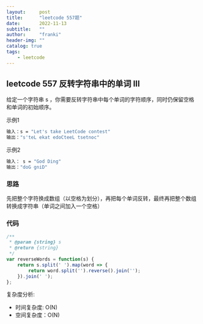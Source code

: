 ```yaml
---
layout:     post
title:      "leetcode 557题"
date:       2022-11-13
subtitle:   ""
author:     "franki"
header-img: ""
catalog: true
tags:
    - leetcode
---
```


## leetcode 557 反转字符串中的单词 III

给定一个字符串 s ，你需要反转字符串中每个单词的字符顺序，同时仍保留空格和单词的初始顺序。

示例1

```bash
输入：s = "Let's take LeetCode contest"
输出："s'teL ekat edoCteeL tsetnoc"
```

示例2

```bash
输入： s = "God Ding"
输出："doG gniD"
```

### 思路

先把整个字符换成数组（以空格为划分），再把每个单词反转，最终再把整个数组转换成字符串（单词之间加入一个空格）

### 代码

```js
/**
 * @param {string} s
 * @return {string}
 */
var reverseWords = function(s) {
    return s.split(' ').map(word => {
        return word.split('').reverse().join('');
    }).join(' ');
};
```

复杂度分析:

- 时间复杂度: O(N)
- 空间复杂度：O(N)
